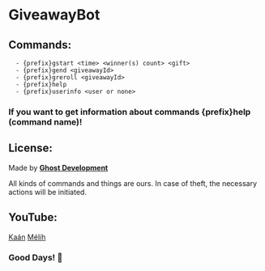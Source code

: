 # GiveawayBot

## Commands:

      - {prefix}gstart <time> <winner(s) count> <gift>
      - {prefix}gend <giveawayId>
      - {prefix}greroll <giveawayId>
      - {prefix}help
      - {prefix}userinfo <user or none>

### If you want to get information about commands **{prefix}help (command name)**!

## License:

   Made  by [**Ghost Development**](https://discord.gg/SGdy3jtMCB)

   All kinds of commands and things are ours. In case of theft, the necessary actions will be initiated.
  
## YouTube:
  
   [Kaán](https://www.youtube.com/channel/UC9HFT7vVnIgf_w9kr41OIuA)
   [Mélih](https://youtube.com/ArchéxMelih)
   
 ### Good Days! 🙏  
